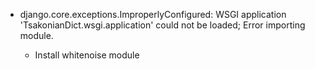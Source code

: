 * django.core.exceptions.ImproperlyConfigured: WSGI application 'TsakonianDict.wsgi.application' could not be loaded; Error importing module.

    * Install whitenoise module

